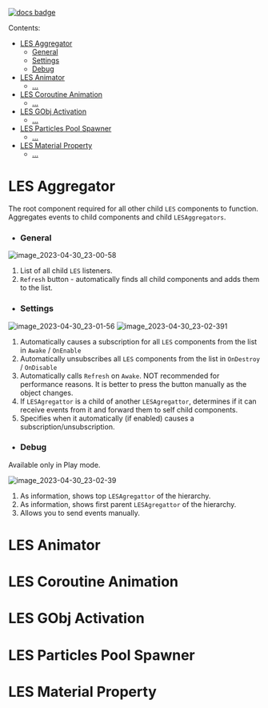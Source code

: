 [![docs badge](https://img.shields.io/badge/docs-reference-blue.svg)](https://github.com/zeeronis/ZeeUnityToolkit-readme/blob/main/README.md)

Сontents:
-  [LES Aggregator](LES.md#les-aggregator)
   - [General](LES.md#general)
   - [Settings](LES.md#settings)
   - [Debug](LES.md#debug)
-  [LES Animator](LES.md#les-animator)
   - [...](LES.md#)
-  [LES Coroutine Animation](LES.md#les-coroutine-animation)
   - [...](LES.md#)
-  [LES GObj Activation](LES.md#les-gobj-activation)
   - [...](LES.md#)
-  [LES Particles Pool Spawner](LES.md#les-particles-pool-spawner)
   - [...](LES.md#)
-  [LES Material Property](LES.md#les-material-property)
   - [...](LES.md#)



#  LES Aggregator
The root component required for all other child `LES` components to function. Aggregates events to child components and child `LESAggregators`. 
- ### General
![image_2023-04-30_23-00-58](https://user-images.githubusercontent.com/15892895/235373876-cfe484d9-bbd5-499a-ac28-4757b0c3cce1.png)

1. List of all child `LES` listeners.
2. `Refresh` button - automatically finds all child components and adds them to the list.

- ### Settings
![image_2023-04-30_23-01-56](https://user-images.githubusercontent.com/15892895/235373953-fdf88cff-9520-4a93-b977-19bf8deada36.png)
![image_2023-04-30_23-02-391](https://user-images.githubusercontent.com/15892895/235374517-d5de15ef-95b0-401f-aa99-542d6a9c7a35.png)

1. Automatically causes a subscription for all `LES` components from the list in `Awake` / `OnEnable`
2. Automatically unsubscribes all `LES` components from the list in `OnDestroy` / `OnDisable`
3. Automatically calls `Refresh` on `Awake`. NOT recommended for performance reasons. It is better to press the button manually as the object changes.
4. If `LESAgregattor` is a child of another `LESAgregattor`, determines if it can receive events from it and forward them to self child components.
5. Specifies when it automatically (if enabled) causes a subscription/unsubscription.

- ### Debug
Available only in Play mode.

![image_2023-04-30_23-02-39](https://user-images.githubusercontent.com/15892895/235373958-35e3240a-b3e6-46b4-a318-3b321641cd00.png)

1. As information, shows top `LESAgregattor` of the hierarchy.
2. As information, shows first parent `LESAgregattor` of the hierarchy.
3. Allows you to send events manually.

#  LES Animator


#  LES Coroutine Animation



#  LES GObj Activation


#  LES Particles Pool Spawner


#  LES Material Property

